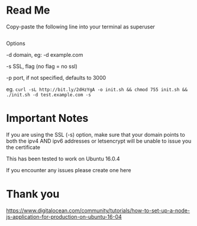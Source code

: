 # Read Me
Copy-paste the following line into your terminal as superuser

```curl -sL http://bit.ly/2dHzYgA -o init.sh && chmod 755 init.sh && ./init
```

Options

-d domain, eg: -d example.com

-s SSL, flag (no flag = no ssl)

-p port, if not specified, defaults to 3000

eg. `curl -sL http://bit.ly/2dHzYgA -o init.sh && chmod 755 init.sh && ./init.sh -d test.example.com -s`


# Important Notes
If you are using the SSL (-s) option, make sure that your domain points to both the ipv4 AND ipv6 addresses or letsencrypt will be unable to issue you the certificate

This has been tested to work on Ubuntu 16.0.4

If you encounter any issues please create one here


# Thank you
https://www.digitalocean.com/community/tutorials/how-to-set-up-a-node-js-application-for-production-on-ubuntu-16-04
